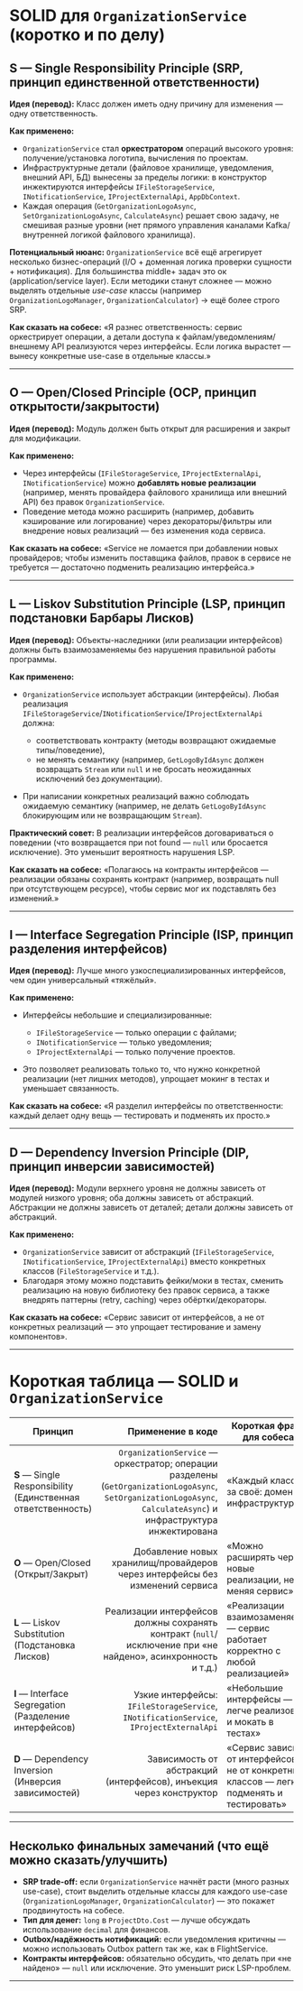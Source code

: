 
# SOLID для `OrganizationService` (коротко и по делу)

## S — Single Responsibility Principle (SRP, принцип единственной ответственности)

**Идея (перевод):** Класс должен иметь одну причину для изменения — одну ответственность.

**Как применено:**

* `OrganizationService` стал **оркестратором** операций высокого уровня: получение/установка логотипа, вычисления по проектам.
* Инфраструктурные детали (файловое хранилище, уведомления, внешний API, БД) вынесены за пределы логики: в конструктор инжектируются интерфейсы `IFileStorageService`, `INotificationService`, `IProjectExternalApi`, `AppDbContext`.
* Каждая операция (`GetOrganizationLogoAsync`, `SetOrganizationLogoAsync`, `CalculateAsync`) решает свою задачу, не смешивая разные уровни (нет прямого управления каналами Kafka/внутренней логикой файлового хранилища).

**Потенциальный нюанс:**
`OrganizationService` всё ещё агрегирует несколько бизнес-операций (I/O + доменная логика проверки сущности + нотификация). Для большинства middle+ задач это ок (application/service layer). Если методики станут сложнее — можно выделять отдельные *use-case* классы (например `OrganizationLogoManager`, `OrganizationCalculator`) → ещё более строго SRP.

**Как сказать на собесе:**
«Я разнес ответственность: сервис оркестрирует операции, а детали доступа к файлам/уведомлениям/внешнему API реализуются через интерфейсы. Если логика вырастет — вынесу конкретные use-case в отдельные классы.»

---

## O — Open/Closed Principle (OCP, принцип открытости/закрытости)

**Идея (перевод):** Модуль должен быть открыт для расширения и закрыт для модификации.

**Как применено:**

* Через интерфейсы (`IFileStorageService`, `IProjectExternalApi`, `INotificationService`) можно **добавлять новые реализации** (например, менять провайдера файлового хранилища или внешний API) без правок `OrganizationService`.
* Поведение метода можно расширить (например, добавить кэширование или логирование) через декораторы/фильтры или внедрение новых реализаций — без изменения кода сервиса.

**Как сказать на собесе:**
«Service не ломается при добавлении новых провайдеров; чтобы изменить поставщика файлов, правок в сервисе не требуется — достаточно подменить реализацию интерфейса.»

---

## L — Liskov Substitution Principle (LSP, принцип подстановки Барбары Лисков)

**Идея (перевод):** Объекты-наследники (или реализации интерфейсов) должны быть взаимозаменяемы без нарушения правильной работы программы.

**Как применено:**

* `OrganizationService` использует абстракции (интерфейсы). Любая реализация `IFileStorageService`/`INotificationService`/`IProjectExternalApi` должна:

  * соответствовать контракту (методы возвращают ожидаемые типы/поведение),
  * не менять семантику (например, `GetLogoByIdAsync` должен возвращать `Stream` или `null` и не бросать неожиданных исключений без документации).
* При написании конкретных реализаций важно соблюдать ожидаемую семантику (например, не делать `GetLogoByIdAsync` блокирующим или не возвращающим `Stream`).

**Практический совет:**
В реализации интерфейсов договариваться о поведении (что возвращается при not found — `null` или бросается исключение). Это уменьшит вероятность нарушения LSP.

**Как сказать на собесе:**
«Полагаюсь на контракты интерфейсов — реализации обязаны сохранять контракт (например, возвращать null при отсутствующем ресурсe), чтобы сервис мог их подставлять без изменений.»

---

## I — Interface Segregation Principle (ISP, принцип разделения интерфейсов)

**Идея (перевод):** Лучше много узкоспециализированных интерфейсов, чем один универсальный «тяжёлый».

**Как применено:**

* Интерфейсы небольшие и специализированные:

  * `IFileStorageService` — только операции с файлами;
  * `INotificationService` — только уведомления;
  * `IProjectExternalApi` — только получение проектов.
* Это позволяет реализовать только то, что нужно конкретной реализации (нет лишних методов), упрощает мокинг в тестах и уменьшает связанность.

**Как сказать на собесе:**
«Я разделил интерфейсы по ответственности: каждый делает одну вещь — тестировать и подменять их просто.»

---

## D — Dependency Inversion Principle (DIP, принцип инверсии зависимостей)

**Идея (перевод):** Модули верхнего уровня не должны зависеть от модулей низкого уровня; оба должны зависеть от абстракций. Абстракции не должны зависеть от деталей; детали должны зависеть от абстракций.

**Как применено:**

* `OrganizationService` зависит от абстракций (`IFileStorageService`, `INotificationService`, `IProjectExternalApi`) вместо конкретных классов (`FileStorageService` и т.д.).
* Благодаря этому можно подставить фейки/моки в тестах, сменить реализацию на новую библиотеку без правок сервиса, а также внедрять паттерны (retry, caching) через обёртки/декораторы.

**Как сказать на собесе:**
«Сервис зависит от интерфейсов, а не от конкретных реализаций — это упрощает тестирование и замену компонентов».

---

# Короткая таблица — SOLID и `OrganizationService`

| Принцип                                                      |                                                                                                                                                 Применение в коде | Короткая фраза для собеса                                                                 |
| ------------------------------------------------------------ | ----------------------------------------------------------------------------------------------------------------------------------------------------------------: | ----------------------------------------------------------------------------------------- |
| **S** — Single Responsibility (Единственная ответственность) | `OrganizationService` — оркестратор; операции разделены (`GetOrganizationLogoAsync`, `SetOrganizationLogoAsync`, `CalculateAsync`) и инфраструктура инжектирована | «Каждый класс — за своё: домен от инфраструктуры»                                         |
| **O** — Open/Closed (Открыт/Закрыт)                          |                                                                                      Добавление новых хранилищ/провайдеров через интерфейсы без изменений сервиса | «Можно расширять через новые реализации, не меняя сервис»                                 |
| **L** — Liskov Substitution (Подстановка Лисков)             |                                                       Реализации интерфейсов должны сохранять контракт (`null`/исключение при «не найдено», асинхронность и т.д.) | «Реализации взаимозаменяемы — сервис работает корректно с любой реализацией»              |
| **I** — Interface Segregation (Разделение интерфейсов)       |                                                                            Узкие интерфейсы: `IFileStorageService`, `INotificationService`, `IProjectExternalApi` | «Небольшие интерфейсы — легче реализовать и мокать в тестах»                              |
| **D** — Dependency Inversion (Инверсия зависимостей)         |                                                                                               Зависимость от абстракций (интерфейсов), инъекция через конструктор | «Сервис зависит от интерфейсов, не от конкретных классов — легко подменять и тестировать» |

---

## Несколько финальных замечаний (что ещё можно сказать/улучшить)

* **SRP trade-off:** если `OrganizationService` начнёт расти (много разных use-case), стоит выделить отдельные классы для каждого use-case (`OrganizationLogoManager`, `OrganizationCalculator`) — это покажет продвинутость на собесе.
* **Тип для денег:** `long` в `ProjectDto.Cost` — лучше обсуждать использование `decimal` для финансов.
* **Outbox/надёжность нотификаций:** если уведомления критичны — можно использовать Outbox pattern так же, как в FlightService.
* **Контракты интерфейсов:** обязательно обсудить, что делать при «не найдено» — `null` или исключение. Это уменьшит риск LSP-проблем.

---

